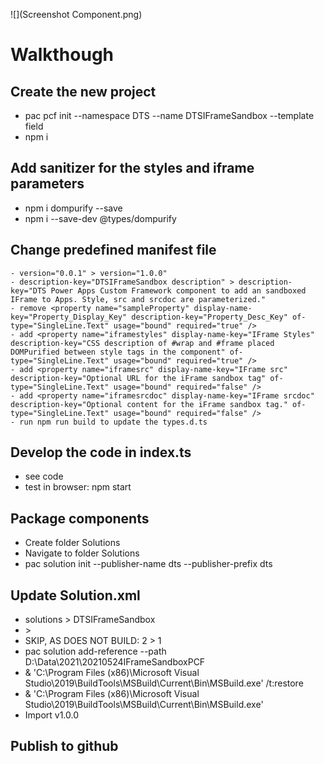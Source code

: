 ![](Screenshot Component.png)
# Walkthough
## Create the new project
- pac pcf init --namespace DTS --name DTSIFrameSandbox --template field
- npm i
## Add sanitizer for the styles and iframe parameters
- npm i dompurify --save
- npm i --save-dev @types/dompurify
## Change predefined manifest file
~~~
- version="0.0.1" > version="1.0.0"
- description-key="DTSIFrameSandbox description" > description-key="DTS Power Apps Custom Framework component to add an sandboxed IFrame to Apps. Style, src and srcdoc are parameterized."
- remove <property name="sampleProperty" display-name-key="Property_Display_Key" description-key="Property_Desc_Key" of-type="SingleLine.Text" usage="bound" required="true" />
- add <property name="iframestyles" display-name-key="IFrame Styles" description-key="CSS description of #wrap and #frame placed DOMPurified between style tags in the component" of-type="SingleLine.Text" usage="bound" required="true" />
- add <property name="iframesrc" display-name-key="IFrame src" description-key="Optional URL for the iFrame sandbox tag" of-type="SingleLine.Text" usage="bound" required="false" />
- add <property name="iframesrcdoc" display-name-key="IFrame srcdoc" description-key="Optional content for the iFrame sandbox tag." of-type="SingleLine.Text" usage="bound" required="false" />
- run npm run build to update the types.d.ts
~~~
## Develop the code in index.ts
- see code
- test in browser: npm start
## Package components
- Create folder Solutions
- Navigate to folder Solutions
- pac solution init --publisher-name dts --publisher-prefix dts 
## Update Solution.xml
- <UniqueName>solutions</UniqueName> > <UniqueName>DTSIFrameSandbox</UniqueName>
- <LocalizedName description="solutions" languagecode="1033" /> > <LocalizedName description="DTSIFrameSandbox" languagecode="1033" />
- SKIP, AS DOES NOT BUILD: <Managed>2</Managed> > <Managed>1</Managed>
- pac solution add-reference --path D:\Data\2021\20210524IFrameSandboxPCF
- & 'C:\Program Files (x86)\Microsoft Visual Studio\2019\BuildTools\MSBuild\Current\Bin\MSBuild.exe' /t:restore
- & 'C:\Program Files (x86)\Microsoft Visual Studio\2019\BuildTools\MSBuild\Current\Bin\MSBuild.exe'
- Import v1.0.0

## Publish to github
